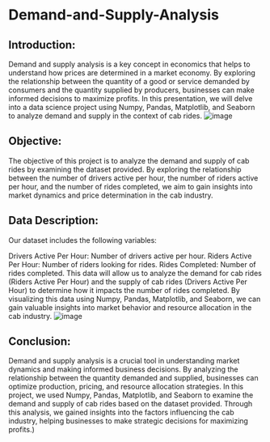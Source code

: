 # Demand-and-Supply-Analysis
## Introduction:

Demand and supply analysis is a key concept in economics that helps to understand how prices are determined in a market economy. By exploring the relationship between the quantity of a good or service demanded by consumers and the quantity supplied by producers, businesses can make informed decisions to maximize profits. In this presentation, we will delve into a data science project using Numpy, Pandas, Matplotlib, and Seaborn to analyze demand and supply in the context of cab rides.
![image](https://github.com/kokonuts21/Demand-and-Supply-Analysis/assets/45546233/b37bc555-6df8-4d17-ad48-5e509d371dd7)

## Objective:

The objective of this project is to analyze the demand and supply of cab rides by examining the dataset provided. By exploring the relationship between the number of drivers active per hour, the number of riders active per hour, and the number of rides completed, we aim to gain insights into market dynamics and price determination in the cab industry.

## Data Description:

Our dataset includes the following variables:

Drivers Active Per Hour: Number of drivers active per hour.
Riders Active Per Hour: Number of riders looking for rides.
Rides Completed: Number of rides completed.
This data will allow us to analyze the demand for cab rides (Riders Active Per Hour) and the supply of cab rides (Drivers Active Per Hour) to determine how it impacts the number of rides completed. By visualizing this data using Numpy, Pandas, Matplotlib, and Seaborn, we can gain valuable insights into market behavior and resource allocation in the cab industry.
![image](https://github.com/kokonuts21/Demand-and-Supply-Analysis/assets/45546233/f5ec9f30-058c-4ead-a8a7-ba05a33cedb9)

## Conclusion:

Demand and supply analysis is a crucial tool in understanding market dynamics and making informed business decisions. By analyzing the relationship between the quantity demanded and supplied, businesses can optimize production, pricing, and resource allocation strategies. In this project, we used Numpy, Pandas, Matplotlib, and Seaborn to examine the demand and supply of cab rides based on the dataset provided. Through this analysis, we gained insights into the factors influencing the cab industry, helping businesses to make strategic decisions for maximizing profits.)
